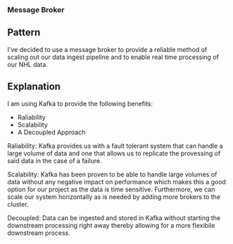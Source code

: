 ### Message Broker

## Pattern

I've decided to use a message broker to provide a reliable method of scaling out our data ingest pipeline and to enable real time processing of our NHL data.

## Explanation

I am using Kafka to provide the following benefits:

- Raliability
- Scalability
- A Decoupled Approach

Raliability: Kafka provides us with a fault tolerant system that can handle a large volume of data and one that allows us to replicate the provessing of said data in the case of a failure.

Scalability: Kafka has been proven to be able to handle large volumes of data without any negative impact on performance which makes this a good option for our project as the data is time sensitive. Furthermore, we can scale our system horizontally as is needed by adding more brokers to the cluster.

Decoupled: Data can be ingested and stored in Kafka without starting the downstream processing right away thereby allowing for a more flexibile downstream process.
